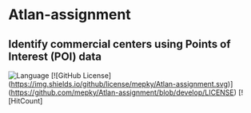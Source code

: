 # Atlan-assignment


##  Identify commercial centers using Points of Interest (POI) data



![Language](https://img.shields.io/badge/Language-Python3-blue.svg) [![GitHub License]
(https://img.shields.io/github/license/mepky/Atlan-assignment.svg)]
(https://github.com/mepky/Atlan-assignment/blob/develop/LICENSE) [![HitCount]

